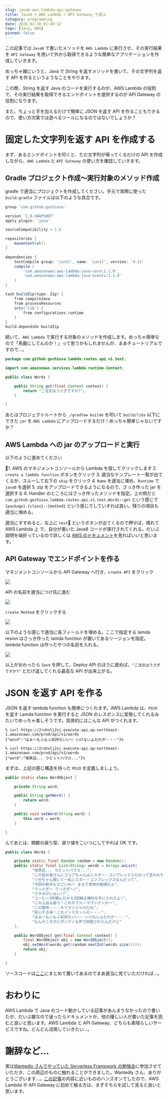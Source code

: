 ```yaml
---
slug: java8-aws-lambda-api-gateway
title: Java8 + AWS Lambda + API Gateway で遊ぶ
category: programming
date: 2016-02-28 01:40:12
tags: [Java, AWS]
pinned: false
---
```


この記事では `Java8` で書いたメソッドを `AWS Lambda` に実行させ、その実行結果を `API Gateway` を用いて外から取得できるような簡単なアプリケーションを作成していきます。

めっちゃ雑にいうと、Java で String を返すメソッドを書いて、その文字列を返す API を作るというようなことをやります。

この際、String を返す Java のコードを実行するのが、AWS Lambda の役割で、その実行結果を取得できるエンドポイントを提供するのが API Gateway の役割になります。

また、ちょっと手を加えるだけで簡単に JSON を返す API を作ることもできるので、使い方次第では遊べるツールになるのではないでしょうか？

# 固定した文字列を返す API を作成する

まず、あるエンドポイントを叩くと、ただ文字列が帰ってくるだけの API を作成しながら、`AWS Lambda` と `API Gateway` の使い方を確認していきます。

## Gradle プロジェクト作成〜実行対象のメソッド作成

gradle で適当にプロジェクトを作成してください。手元で実際に使った `build.gradle` ファイルは以下のような具合です。

```groovy
group 'com.github.gochiusa'

version '1.0-SNAPSHOT'
apply plugin: 'java'

sourceCompatibility = 1.8

repositories {
    mavenCentral()
}

dependencies {
    testCompile group: 'junit', name: 'junit', version: '4.11'
    compile (
        'com.amazonaws:aws-lambda-java-core:1.1.0',
        'com.amazonaws:aws-lambda-java-events:1.1.0'
    )
}

task buildZip(type: Zip) {
    from compileJava
    from processResources
    into('lib') {
        from configurations.runtime
    }
}
build.dependsOn buildZip
```

続いて、`AWS Lambda` で実行する対象のメソッドを作成します。めっちゃ簡単なので「馬鹿にしてんのか！」って思うかもしれませんが、まあチュートリアルですので...。

```java
package com.github.gochiusa.lambda.routes.api.v1.text;

import com.amazonaws.services.lambda.runtime.Context;

public class Words {

    public String get(final Context context) {
        return "ご注文はうさぎですか?";
    }

}
```

あとはプロジェクトルートから `./gradlew builde` を叩いて `build/libs` 以下にできた `jar` を `AWS Lambda` にアップロードするだけ！めっちゃ簡単じゃないですか？

## AWS Lambda への jar のアップロードと実行

以下のように進めてください

1. AWS のマネジメントコンソールから Lambda を探してクリックします 2. `create a lambda function` ボタンをクリック 3. 適当なテンプレート一覧が出てくるが、スルーして右下の `skip` をクリック 4. `Name` を適当に埋め、`Runtime` で `java8` を選択 5. zip をアップロードできるようになるので、さっき作った jar を選択する 6. Handler のところにはさっき作ったメソッドを指定。上の例だと `com.github.gochiusa.lambda.routes.api.v1.text.Words::get` という感じで `{package}.{class}::{method}` という感じでしていすれば良い。残りの項目も適当に埋める。

適当にすすめると、左上に `test` というボタンが出てくるので押せば、晴れて AWS Lambda 上 で、自分が書いた Java8 コードが実行されてくれる。だいぶ説明を端折っているので詳しくは [AWS のドキュメント](https://docs.aws.amazon.com/ja_jp/apigateway/latest/developerguide/getting-started.html)を見ればいいと思います。

## API Gateway でエンドポイントを作る

マネジメントコンソールから API Gateway へ行き、`create API` をクリック

![](http://53ningen.com/wp-content/uploads/2016/02/22280327e9a853452fbb41abf81c92eb.png)

API の名前を適当につけ先に進む

![](http://53ningen.com/wp-content/uploads/2016/02/6c4394301426c8a69dfe3caf64182ece.png)

`create Method` をクリックする

![](http://53ningen.com/wp-content/uploads/2016/02/e75abcbdb1f73eaa3d90da2a90c1d5d8.png)

以下のような感じで適当に各フィールドを埋める。ここで指定する lamda resion はさっき作った lamda function が置いてあるリージョンを指定。lambda function は作ったやつの名前を入れる。

![](http://53ningen.com/wp-content/uploads/2016/02/230307ab6255ce752bc48aa43c8ff51d.png)

以上がおわったら `Save` を押して、Deploy API のほうに進めば、`"ご注文はうさぎですか?"` とだけ返してくれる最高な API が出来上がる。

# JSON を返す API を作る

JSON を返す lambda function も簡単につくれます。AWS Lambda は、`POJO` を返す Lamda function を実行すると JSON のレスポンスに変換してくれるみたいでめっちゃ楽しそうです。具体的にはこんな API がつくれます。

```shell
% curl https://2ruhxlj2xj.execute-api.ap-northeast-1.amazonaws.com/prod/api/v1/words
{"word":"はぁ〜もふもふ気持ちいい〜 いけないよだれが・・・"}%

% curl https://2ruhxlj2xj.execute-api.ap-northeast-1.amazonaws.com/prod/api/v1/words
{"word":"喫茶店... ラビットハウス..."}%
```

まずは、上記の感じ構造を持った `POJO` を定義しましょう。

```java
public static class WordObject {

    private String word;

    public String getWord() {
        return word;
    }

    public void setWord(String word) {
        this.word = word;
    }

}
```

んであとは、関数の戻り型、戻り値をこいつにしてやれば OK です。

```java
public class Words {

    private static final Random random = new Random();
    public static final List<String> words = Arrays.asList(
            "喫茶店... ラビットハウス...",
            "この前お客さんにココアちゃんはシスター・コンプレックスだねって言われちゃった",
            "リゼちゃん聞いてー私シスター・コンプレックスなんだって",
            "今回の新作もすごいねー まるで本物の戦場だよ",
            "うっさぎ〜 うっさぎ〜♪",
            "ウサギがいない!?",
            "コーヒー3杯頼んだから3回触る権利を手に入れたよ!",
            "この上品な香り！これがブルーマウンテンかー",
            "この酸味・・・キリマンジャロだね",
            "安心する味！これインスタントの・・・",
            "はぁ〜もふもふ気持ちいい〜 いけないよだれが・・・",
            "なんかこの子にダンディな声で拒絶されたんだけど"
    );

    public WordObject get(final Context context) {
        final WordObject obj = new WordObject();
        obj.setWord(words.get(random.nextInt(words.size())));
        return obj;
    }

}
```

ソースコードは[ここ](https://github.com/gochiusa/lambda)にまとめて置いてあるのでまあ適当に見ていただければ...。

# おわりに

AWS Lambda で Java のコード動かしている記事があんまりなかったので書いたが、だいぶ雑なので迷ったらドキュメントか、他の優しい人が書いた記事を読むと良いと思います。AWS Lambda と API Gateway、どちらも素晴らしいサービスですね。どんどん活用していきたい...。

# 謝辞など...

実は[Wantedly さんでやっていた Serverless Framework の勉強会](http://wantedly.connpass.com/event/25226/)に参加させていただき、この周辺のものに触れることができました。Wantedly さん、ありがとうございます...。[この記事](http://qiita.com/susieyy/items/1c2af0ef7b88b742c37a)の内容に近いもののハンズオンでしたので、AWS Lambda や API Gateway に初めて触る方は、まずそちらを試して見ると良いと思います。
